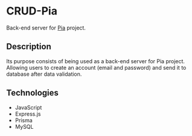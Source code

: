 # CRUD-Pia

Back-end server for <a href=https://github.com/ricierirossi/pia>Pia</a> project.

## Description

Its purpose consists of being used as a back-end server for Pia project. Allowing users to create an account (email and password) and send it to database after data validation.

## Technologies

-   JavaScript
-   Express.js
-   Prisma
-   MySQL
